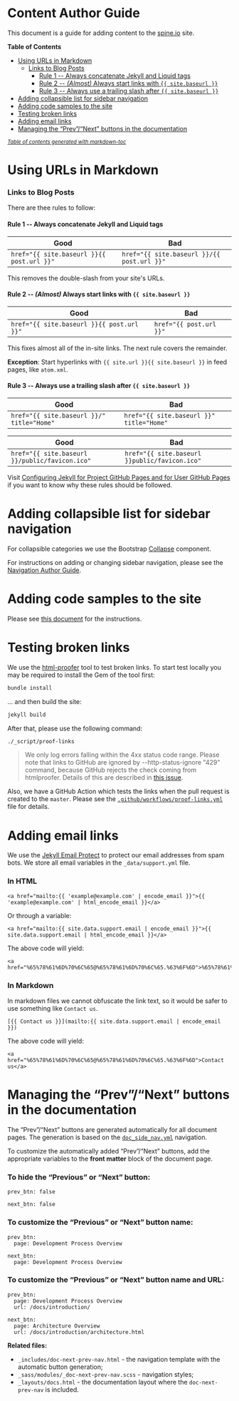 Content Author Guide
========
This document is a guide for adding content to the [spine.io](https://spine.io) site.

**Table of Contents** 
- [Using URLs in Markdown](#using-urls-in-markdown)
    + [Links to Blog Posts](#links-to-blog-posts)
      - [Rule 1 -- Always concatenate Jekyll and Liquid tags](#rule-1----always-concatenate-jekyll-and-liquid-tags)
      - [Rule 2 -- *(Almost)* Always start links with `{{ site.baseurl }}`](#rule-2------almost---always-start-links-with-----sitebaseurl----)
      - [Rule 3 -- Always use a trailing slash after `{{ site.baseurl }}`](#rule-3----always-use-a-trailing-slash-after-----sitebaseurl----)
- [Adding collapsible list for sidebar navigation](#adding-collapsible-list-for-sidebar-navigation)
- [Adding code samples to the site](#adding-code-samples-to-the-site)
- [Testing broken links](#testing-broken-links)
- [Adding email links](#adding-email-links)
- [Managing the “Prev”/“Next” buttons in the documentation](#managing-the-prevnext-buttons-in-the-documentation)

<small><i><a href='http://ecotrust-canada.github.io/markdown-toc/'>Table of contents generated with markdown-toc</a></i></small>

# Using URLs in Markdown

### Links to Blog Posts

There are thee rules to follow:

#### Rule 1 -- Always concatenate Jekyll and Liquid tags

| Good                                      | Bad                                        |
|-------------------------------------------|--------------------------------------------|
| `href="{{ site.baseurl }}{{ post.url }}"` | `href="{{ site.baseurl }}/{{ post.url }}"` |

This removes the double-slash from your site's URLs.

#### Rule 2 -- *(Almost)* Always start links with `{{ site.baseurl }}`

| Good                                      | Bad                     |
|-------------------------------------------|-------------------------|
| `href="{{ site.baseurl }}{{ post.url }}"` | `href="{{ post.url }}"` |

This fixes almost all of the in-site links. The next rule covers the remainder.

**Exception**: Start hyperlinks with `{{ site.url }}{{ site.baseurl }}` in feed pages, like `atom.xml`.

#### Rule 3 -- Always use a trailing slash after `{{ site.baseurl }}`

| Good                                      | Bad                                      |
|-------------------------------------------|------------------------------------------|
| `href="{{ site.baseurl }}/" title="Home"` | `href="{{ site.baseurl }}" title="Home"` |

| Good                                           | Bad                                           |
|------------------------------------------------|-----------------------------------------------|
| `href="{{ site.baseurl }}/public/favicon.ico"` | `href="{{ site.baseurl }}public/favicon.ico"` |


Visit [Configuring Jekyll for Project GitHub Pages and for User GitHub Pages](http://downtothewire.io/2015/08/15/configuring-jekyll-for-user-and-project-github-pages/) if you want to know why these rules should be followed.

# Adding collapsible list for sidebar navigation

For collapsible categories we use the Bootstrap [Collapse](https://getbootstrap.com/docs/4.0/components/collapse/) component.

For instructions on adding or changing sidebar navigation, please see the [Navigation Author Guide](_data/navigation/NAVIGATION.md).

# Adding code samples to the site

Please see [this document](_code/README.md) for the instructions.

# Testing broken links

We use the [html-proofer](https://github.com/gjtorikian/html-proofer) tool to test broken links.
To start test locally you may be required to install the Gem of the tool first:

```bash
bundle install
```
... and then build the site:
 
```bash
jekyll build
``` 

After that, please use the following command:

```bash
./_script/proof-links
```

> We only log errors falling within the 4xx status code range. 
> Please note that links to GitHub are ignored by --http-status-ignore "429" command, because GitHub rejects the check
> coming from htmlproofer. Details of this are described in [this issue](https://github.com/gjtorikian/html-proofer/issues/226). 

Also, we have a GitHub Action which tests the links when the pull request is created to the `master`. 
Please see the [`.github/workflows/proof-links.yml`](.github/workflows/proof-links.yml) file for details.

# Adding email links

We use the [Jekyll Email Protect](https://github.com/vwochnik/jekyll-email-protect) to protect our 
email addresses from spam bots. We store all email variables in the `_data/support.yml` file.

### In HTML
```
<a href="mailto:{{ 'example@example.com' | encode_email }}">{{ 'example@example.com' | html_encode_email }}</a>
```

Or through a variable:
```
<a href="mailto:{{ site.data.support.email | encode_email }}">{{ site.data.support.email | html_encode_email }}</a>
```

The above code will yield:
```
<a href="%65%78%61%6D%70%6C%65@%65%78%61%6D%70%6C%65.%63%6F%6D">%65%78%61%6D%70%6C%65@%65%78%61%6D%70%6C%65.%63%6F%6D</a>
```

### In Markdown
In markdown files we cannot obfuscate the link text, so it would be safer to use something like `Contact us`.
```
[{{ Contact us }}](mailto:{{ site.data.support.email | encode_email }})
```

The above code will yield: 
```
<a href="%65%78%61%6D%70%6C%65@%65%78%61%6D%70%6C%65.%63%6F%6D">Contact us</a>
```

# Managing the “Prev”/“Next” buttons in the documentation

The “Prev”/“Next” buttons are generated automatically for all document pages. The generation is 
based on the [`doc_side_nav.yml`](_data/navigation/doc_side_nav.yml) navigation.

To customize the automatically added “Prev”/“Next” buttons, add the appropriate variables to 
the **front matter** block of the document page.

### To hide the “Previous” or “Next” button:

```
prev_btn: false
```

```
next_btn: false
```

### To customize the “Previous” or “Next” button name:
```
prev_btn: 
  page: Development Process Overview
```

```
next_btn: 
  page: Development Process Overview
```

### To customize the “Previous” or “Next” button name and URL:
```
prev_btn: 
  page: Development Process Overview
  url: /docs/introduction/
```

```
next_btn: 
  page: Architecture Overview
  url: /docs/introduction/architecture.html
```

**Related files:**
- `_includes/doc-next-prev-nav.html` - the navigation template with the automatic button generation;
- `_sass/modules/_doc-next-prev-nav.scss` - navigation styles;
- `_layouts/docs.html` - the documentation layout where the `doc-next-prev-nav` is included.

